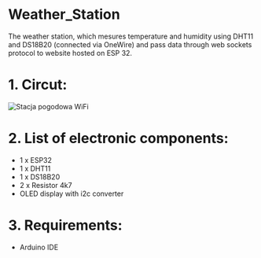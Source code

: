 # Weather_Station
The weather station, which mesures temperature and humidity using DHT11 and DS18B20 (connected via OneWire) and pass data through web sockets protocol to website hosted on ESP 32.
# 1. Circut:
![Stacja pogodowa WiFi](https://github.com/TheMethier/Weather_Station/assets/106596805/24b90189-95b8-4299-bf2e-15b397e81b4e)
# 2. List of electronic components:
+ 1 x ESP32 
+ 1 x DHT11
+ 1 x DS18B20
+ 2 x Resistor 4k7
+ OLED display with i2c converter
# 3. Requirements:
+ Arduino IDE


